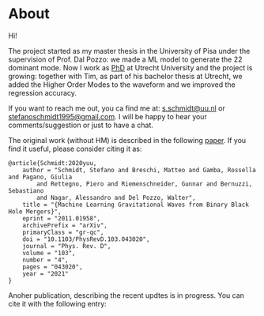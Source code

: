 About
=====

Hi!

The project started as my master thesis in the University of Pisa under the supervision of Prof. Dal Pozzo: we made a ML model to generate the 22 dominant mode.
Now I work as [PhD](https://www.uu.nl/staff/sschmidt) at Utrecht University and the project is growing: together with Tim, as part of his bachelor thesis at Utrecht, we added the Higher Order Modes to the waveform and we improved the regression accuracy.

If you want to reach me out, you ca find me at: [s.schmidt@uu.nl](mailto:s.schmidt@uu.nl) or [stefanoschmidt1995@gmail.com](mailto:stefanoschmidt1995@gmail.com).
I will be happy to hear your comments/suggestion or just to have a chat.

The original work (without HM) is described in the following [paper](https://inspirehep.net/literature/1828172). If you find it useful, please consider citing it as:

	@article{Schmidt:2020yuu,
		author = "Schmidt, Stefano and Breschi, Matteo and Gamba, Rossella and Pagano, Giulia
			and Rettegno, Piero and Riemenschneider, Gunnar and Bernuzzi, Sebastiano
			and Nagar, Alessandro and Del Pozzo, Walter",
		title = "{Machine Learning Gravitational Waves from Binary Black Hole Mergers}",
		eprint = "2011.01958",
		archivePrefix = "arXiv",
		primaryClass = "gr-qc",
		doi = "10.1103/PhysRevD.103.043020",
		journal = "Phys. Rev. D",
		volume = "103",
		number = "4",
		pages = "043020",
		year = "2021"
	}

Anoher publication, describing the recent updtes is in progress. You can cite it with the following entry:

	
